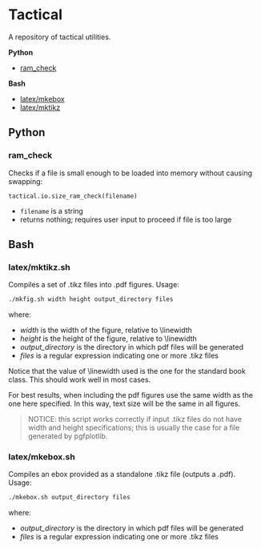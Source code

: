 # Tactical

A repository of tactical utilities.

__Python__
- [ram_check](#ram_check)

__Bash__
- [latex/mkebox](#mkebox)
- [latex/mktikz](#mktikz)



## Python


<a name="ram_check">
  
### ram_check

Checks if a file is small enough to be loaded into memory without causing swapping:
```python
tactical.io.size_ram_check(filename)
```
- `filename` is a string
- returns nothing; requires user input to proceed if file is too large



## Bash


<a name="mktikz">
  
### latex/mktikz.sh

Compiles a set of .tikz files into .pdf figures. Usage:
``` bash
./mkfig.sh width height output_directory files
```
where:
- *width* is the width of the figure, relative to \linewidth
- *height* is the height of the figure, relative to \linewidth
- *output_directory* is the directory in which pdf files will be generated
- *files* is a regular expression indicating one or more .tikz files

Notice that the value of \linewidth used is the one for the standard book class. This should work well in most cases.

For best results, when including the pdf figures use the same width as the one here specified. In this way, text size will be the same in all figures.

> NOTICE: this script works correctly if input .tikz files do not have width and height specifications; this is usually the case for a file generated by pgfplotlib.


<a name="mkebox">
  
### latex/mkebox.sh

Compiles an ebox provided as a standalone .tikz file (outputs a .pdf). Usage:
``` bash
./mkebox.sh output_directory files
```
where:
- *output_directory* is the directory in which pdf files will be generated
- *files* is a regular expression indicating one or more .tikz files
